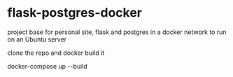 # flask-postgres-docker
project base for personal site, flask and postgres in a docker network to run on an Ubuntu server 


clone the repo and docker build it

docker-compose up --build
